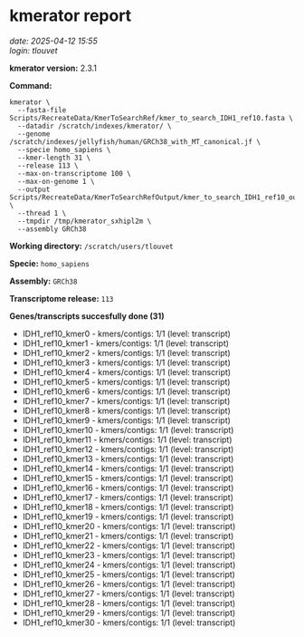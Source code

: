 # kmerator report
*date: 2025-04-12 15:55*  
*login: tlouvet*

**kmerator version:** 2.3.1

**Command:**

```
kmerator \
  --fasta-file Scripts/RecreateData/KmerToSearchRef/kmer_to_search_IDH1_ref10.fasta \
  --datadir /scratch/indexes/kmerator/ \
  --genome /scratch/indexes/jellyfish/human/GRCh38_with_MT_canonical.jf \
  --specie homo_sapiens \
  --kmer-length 31 \
  --release 113 \
  --max-on-transcriptome 100 \
  --max-on-genome 1 \
  --output Scripts/RecreateData/KmerToSearchRefOutput/kmer_to_search_IDH1_ref10_output \
  --thread 1 \
  --tmpdir /tmp/kmerator_sxhipl2m \
  --assembly GRCh38
```

**Working directory:** `/scratch/users/tlouvet`

**Specie:** `homo_sapiens`

**Assembly:** `GRCh38`

**Transcriptome release:** `113`

**Genes/transcripts succesfully done (31)**

- IDH1_ref10_kmer0 - kmers/contigs: 1/1 (level: transcript)
- IDH1_ref10_kmer1 - kmers/contigs: 1/1 (level: transcript)
- IDH1_ref10_kmer2 - kmers/contigs: 1/1 (level: transcript)
- IDH1_ref10_kmer3 - kmers/contigs: 1/1 (level: transcript)
- IDH1_ref10_kmer4 - kmers/contigs: 1/1 (level: transcript)
- IDH1_ref10_kmer5 - kmers/contigs: 1/1 (level: transcript)
- IDH1_ref10_kmer6 - kmers/contigs: 1/1 (level: transcript)
- IDH1_ref10_kmer7 - kmers/contigs: 1/1 (level: transcript)
- IDH1_ref10_kmer8 - kmers/contigs: 1/1 (level: transcript)
- IDH1_ref10_kmer9 - kmers/contigs: 1/1 (level: transcript)
- IDH1_ref10_kmer10 - kmers/contigs: 1/1 (level: transcript)
- IDH1_ref10_kmer11 - kmers/contigs: 1/1 (level: transcript)
- IDH1_ref10_kmer12 - kmers/contigs: 1/1 (level: transcript)
- IDH1_ref10_kmer13 - kmers/contigs: 1/1 (level: transcript)
- IDH1_ref10_kmer14 - kmers/contigs: 1/1 (level: transcript)
- IDH1_ref10_kmer15 - kmers/contigs: 1/1 (level: transcript)
- IDH1_ref10_kmer16 - kmers/contigs: 1/1 (level: transcript)
- IDH1_ref10_kmer17 - kmers/contigs: 1/1 (level: transcript)
- IDH1_ref10_kmer18 - kmers/contigs: 1/1 (level: transcript)
- IDH1_ref10_kmer19 - kmers/contigs: 1/1 (level: transcript)
- IDH1_ref10_kmer20 - kmers/contigs: 1/1 (level: transcript)
- IDH1_ref10_kmer21 - kmers/contigs: 1/1 (level: transcript)
- IDH1_ref10_kmer22 - kmers/contigs: 1/1 (level: transcript)
- IDH1_ref10_kmer23 - kmers/contigs: 1/1 (level: transcript)
- IDH1_ref10_kmer24 - kmers/contigs: 1/1 (level: transcript)
- IDH1_ref10_kmer25 - kmers/contigs: 1/1 (level: transcript)
- IDH1_ref10_kmer26 - kmers/contigs: 1/1 (level: transcript)
- IDH1_ref10_kmer27 - kmers/contigs: 1/1 (level: transcript)
- IDH1_ref10_kmer28 - kmers/contigs: 1/1 (level: transcript)
- IDH1_ref10_kmer29 - kmers/contigs: 1/1 (level: transcript)
- IDH1_ref10_kmer30 - kmers/contigs: 1/1 (level: transcript)
